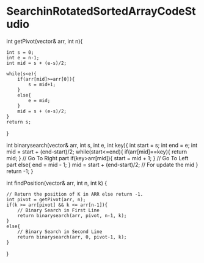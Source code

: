 # SearchinRotatedSortedArrayCodeStudio

int getPivot(vector<int>& arr, int n){

    int s = 0;
    int e = n-1;
    int mid = s + (e-s)/2;

    while(s<e){
        if(arr[mid]>=arr[0]){
            s = mid+1;
        }
        else{
            e = mid;
        }
        mid = s + (e-s)/2;
    }
    return s;
}

    
    
    
int binarysearch(vector<int>& arr, int s, int e, int key){
    int start = s;
    int end = e;
    int mid = start + (end-start)/2;
    while(start<=end){
        if(arr[mid]==key){
            return mid;
        }
        // Go To Right part
        if(key>arr[mid]){
            start = mid + 1;
        }
        // Go To Left part
        else{
            end = mid - 1;
        }
        mid = start + (end-start)/2; // For update the mid
    }
    return -1;
}
    
 
    
    
int findPosition(vector<int>& arr, int n, int k)
{
    
    // Return the position of K in ARR else return -1.
    int pivot = getPivot(arr, n);
    if(k >= arr[pivot] && k <= arr[n-1]){
        // Binary Search in First Line
        return binarysearch(arr, pivot, n-1, k);
    }
    else{
        // Binary Search in Second Line
        return binarysearch(arr, 0, pivot-1, k);
    }
}

